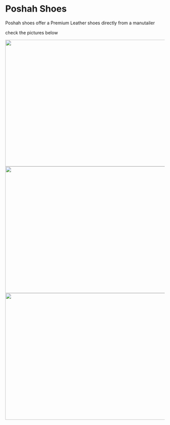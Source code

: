 <html>
  <head>
    <title>Poshah
    </title>
  </head>
  <body>
  <h1> Poshah Shoes
  </h1>
    <p>Poshah shoes offer a Premium Leather shoes directly from a manutailer</p>
    <p>check the pictures below</p>
    <div class="wing1" style="background-color:"#EFEFEF">
      <img src="https://italianshoescompany.com/cdn/shop/files/img1_f904c2a3-5bce-4f20-9a2d-3392d625cdee.jpg?v=1743856546&width=600" width="600" height="400">
    </div>
    <div class="wing2" style="background-color:"#EFEFEF">
      <img src="https://italianshoescompany.com/cdn/shop/files/0114_Layer-14.png?v=1705797921&width=600" width="600" height="400">
    </div>
<div class="wing3" style="background-color:"#EFEFEF">
  <img src="https://italianshoescompany.com/cdn/shop/files/img2_d8968c3f-6723-4ef7-ba06-2e69d8d776f2.jpg?v=1743757845&width=600" width="600" height="400">
</div>
  </body>
</html>

